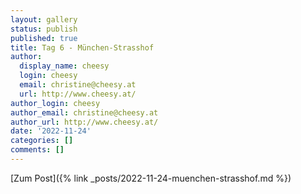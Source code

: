 ```yaml
---
layout: gallery
status: publish
published: true
title: Tag 6 - München-Strasshof
author:
  display_name: cheesy
  login: cheesy
  email: christine@cheesy.at
  url: http://www.cheesy.at/
author_login: cheesy
author_email: christine@cheesy.at
author_url: http://www.cheesy.at/
date: '2022-11-24'
categories: []
comments: []
---
```


[Zum Post]({% link _posts/2022-11-24-muenchen-strasshof.md %})
